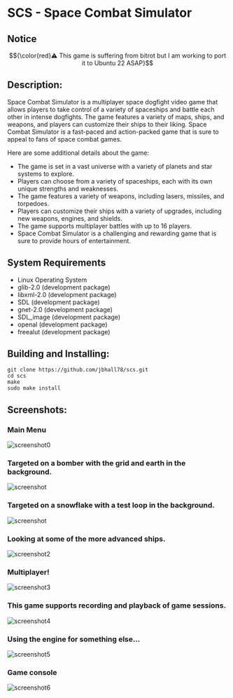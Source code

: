 SCS - Space Combat Simulator
============================

Notice
------
$${\color{red}⚠️ This game is suffering from bitrot but I am working to port it to Ubuntu 22 ASAP}$$


Description:
------------


Space Combat Simulator is a multiplayer space dogfight video game that allows players to take control of a variety of spaceships and battle each other in intense dogfights. The game features a variety of maps, ships, and weapons, and players can customize their ships to their liking. Space Combat Simulator is a fast-paced and action-packed game that is sure to appeal to fans of space combat games.

Here are some additional details about the game:

* The game is set in a vast universe with a variety of planets and star systems to explore.
* Players can choose from a variety of spaceships, each with its own unique strengths and weaknesses.
* The game features a variety of weapons, including lasers, missiles, and torpedoes.
* Players can customize their ships with a variety of upgrades, including new weapons, engines, and shields.
* The game supports multiplayer battles with up to 16 players.
* Space Combat Simulator is a challenging and rewarding game that is sure to provide hours of entertainment.

System Requirements
-------------------

* Linux Operating System
* glib-2.0 (development package)
* libxml-2.0 (development package)
* SDL (development package)
* gnet-2.0 (development package)
* SDL\_image (development package)
* openal (development package)
* freealut (development package)


Building and Installing:
------------------------

	git clone https://github.com/jbhall78/scs.git
	cd scs
	make
	sudo make install

Screenshots:
------------

### Main Menu
![screenshot0](scs-screenshot0.png)

### Targeted on a bomber with the grid and earth in the background.
![screenshot](scs-screenshot.png)

### Targeted on a snowflake with a test loop in the background.
![screenshot](scs-screenshot1.png)

### Looking at some of the more advanced ships.
![screenshot2](scs-screenshot2.png)

### Multiplayer!
![screenshot3](scs-screenshot3.png)

### This game supports recording and playback of game sessions.
![screenshot4](scs-screenshot4.png)
### Using the engine for something else...
![screenshot5](scs-screenshot5.png)

### Game console
![screenshot6](scs-screenshot6.png)

